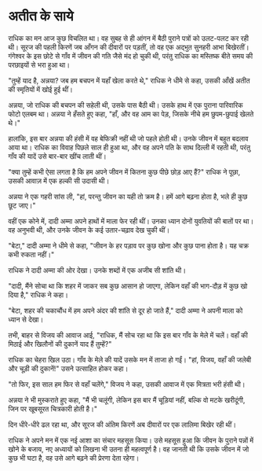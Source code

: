 # अतीत के साये

राधिक का मन आज कुछ विचलित था। वह सुबह से ही आंगन में बैठी पुराने पत्रों को उलट-पलट कर रही थी। सूरज की पहली किरणें जब आँगन की दीवारों पर पड़तीं, तो वह एक अद्भुत सुनहरी आभा बिखेरतीं। गंगेश्वर के इस छोटे से गाँव में जीवन की गति जैसे मंद हो चुकी थी, परंतु राधिक का मस्तिष्क बीते समय की परछाइयों से भरा हुआ था।

"तुम्हें याद है, अन्नया? जब हम बचपन में यहाँ खेला करते थे," राधिक ने धीमे से कहा, उसकी आँखें अतीत की स्मृतियों में खोई हुई थीं।

अन्नया, जो राधिक की बचपन की सहेली थी, उसके पास बैठी थी। उसके हाथ में एक पुराना पारिवारिक फोटो एलबम था। अन्नया ने हँसते हुए कहा, "हाँ, और वह आम का पेड़, जिसके नीचे हम छुपम-छुपाई खेलते थे।"

हालांकि, इस बार अन्नया की हंसी में वह बेफिक्री नहीं थी जो पहले होती थी। उनके जीवन में बहुत बदलाव आया था। राधिक का विवाह पिछले साल ही हुआ था, और वह अपने पति के साथ दिल्ली में रहती थी, परंतु गाँव की यादें उसे बार-बार खींच लाती थीं।

"क्या तुम्हें कभी ऐसा लगता है कि हम अपने जीवन में कितना कुछ पीछे छोड़ आए हैं?" राधिक ने पूछा, उसकी आवाज़ में एक हल्की सी उदासी थी।

अन्नया ने एक गहरी सांस ली, "हां, परन्तु जीवन का यही तो क्रम है। हमें आगे बढ़ना होता है, भले ही कुछ छूट जाए।"

वहीं एक कोने में, दादी अम्मा अपने हाथों में माला फेर रही थीं। उनका ध्यान दोनों युवतियों की बातों पर था। वह अनुभवी थी, और उनके जीवन के कई उतार-चढ़ाव देख चुकी थीं।

"बेटा," दादी अम्मा ने धीमे से कहा, "जीवन के हर पड़ाव पर कुछ खोना और कुछ पाना होता है। यह चक्र कभी रुकता नहीं।"

राधिक ने दादी अम्मा की ओर देखा। उनके शब्दों में एक अजीब सी शांति थी।

"दादी, मैंने सोचा था कि शहर में जाकर सब कुछ आसान हो जाएगा, लेकिन वहाँ की भाग-दौड़ में कुछ खो दिया है," राधिक ने कहा।

"बेटा, शहर की चकाचौंध में हम अपने अंदर की शांति से दूर हो जाते हैं," दादी अम्मा ने अपनी माला को ध्यान से देखा।

तभी, बाहर से विजय की आवाज आई, "राधिक, मैं सोच रहा था कि इस बार गाँव के मेले में चलें। वहाँ की मिठाई और खिलौनों की दुकानें याद हैं तुम्हें?"

राधिक का चेहरा खिल उठा। गाँव के मेले की यादें उसके मन में ताजा हो गईं। "हां, विजय, वहाँ की जलेबी और चूड़ी की दुकानें!" उसने उत्साहित होकर कहा।

"तो फिर, इस साल हम फिर से वहाँ चलेंगे," विजय ने कहा, उसकी आवाज में एक मित्रता भरी हंसी थी।

अन्नया ने भी मुस्कराते हुए कहा, "मैं भी चलूंगी, लेकिन इस बार मैं चूड़ियां नहीं, बल्कि वो मटके खरीदूंगी, जिन पर खूबसूरत चित्रकारी होती है।"

दिन धीरे-धीरे ढल रहा था, और सूरज की अंतिम किरणें अब दीवारों पर एक लालिमा बिखेर रही थीं।

राधिक ने अपने मन में एक नई आशा का संचार महसूस किया। उसे महसूस हुआ कि जीवन के पुराने पन्नों में खोने के बजाय, नए अध्यायों को लिखना भी उतना ही महत्वपूर्ण है। वह जानती थी कि उसके जीवन में जो कुछ भी घटा है, वह उसे आगे बढ़ने की प्रेरणा देता रहेगा।